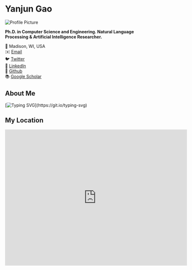 # Yanjun Gao

![Profile Picture](path_to_your_profile_picture.jpg)

**Ph.D. in Computer Science and Engineering. Natural Language Processing & Artificial Intelligence Researcher.**

📍 Madison, WI, USA  
✉️ [Email](mailto:your_email@example.com)  
🐦 [Twitter](https://twitter.com/your_twitter_handle)  
👔 [LinkedIn](https://linkedin.com/in/your_linkedin_handle)  
🐙 [Github](https://github.com/your_github_handle)  
📚 [Google Scholar](https://scholar.google.com/citations?user=your_google_scholar_id)  

## About Me
[![Typing SVG](https://readme-typing-svg.herokuapp.com?color=%2336BCF7&center=true&vCenter=true&width=600&lines=I+am+Currently+a+Ph.D+Student+in+Xiamen+University;+I+Received+My+M.S.+Degree+in+Telecom+from+UNSW;+My+Research+Interests+Include:;+Natural+Language+Processing,+Computer+Vision,+etc.)](https://git.io/typing-svg)

## My Location
<iframe src="https://www.google.com/maps/embed?pb=!1m18!1m12!1m3!1d11153.316369043733!2d118.098501!3d24.439521!2m3!1f0!2f0!3f0!3m2!1i1024!2i768!4f13.1!3m3!1m2!1s0x0%3A0x0!2zMjTCsDI2JzIyLjMiTiAxMTjCsDA1JzU0LjYiRQ!5e0!3m2!1sen!2s!4v1597822389101!5m2!1sen!2s" width="600" height="450" style="border:0;" allowfullscreen="" aria-hidden="false" tabindex="0"></iframe>






